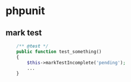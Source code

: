 # phpunit

## mark test

```php
    /** @test */
    public function test_something()
    {
        $this->markTestIncomplete('pending');
        ...
    }
```
